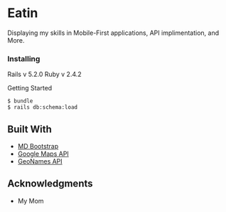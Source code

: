 # Eatin

Displaying my skills in Mobile-First applications, API implimentation, and More.

### Installing

Rails v 5.2.0
Ruby v 2.4.2

Getting Started
```
$ bundle
$ rails db:schema:load
```

## Built With

* [MD Bootstrap](https://fezvrasta.github.io/bootstrap-material-design/)
* [Google Maps API](https://developers.google.com/maps/)
* [GeoNames API](http://www.geonames.org/export/web-services.html)

## Acknowledgments

* My Mom